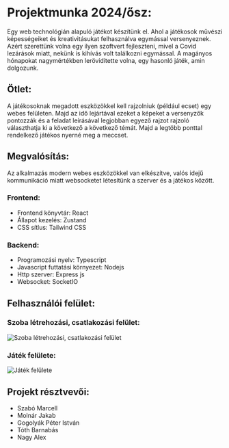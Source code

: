 # Projektmunka 2024/ősz:

Egy web technológián alapuló játékot készítünk el. Ahol a játékosok művészi képességeiket
és kreativitásukat felhasználva egymással versenyeznek. Azért szerettünk volna egy ilyen
szoftvert fejleszteni, mivel a Covid lezárások miatt, nekünk is kihívás volt találkozni
egymással. A magányos hónapokat nagymértékben lerövidítette volna, egy hasonló játék,
amin dolgozunk.

## Ötlet:

A játékosoknak megadott eszközökkel kell rajzolniuk (például ecset) egy webes felületen.
Majd az idő lejártával ezeket a képeket a versenyzők pontozzák és a feladat leírásával
legjobban egyező rajzot rajzoló választhatja ki a következő a következő témát.
Majd a legtöbb ponttal rendelkező játékos nyerné meg a meccset.

## Megvalósítás:

Az alkalmazás modern webes eszközökkel van elkészítve, valós idejű kommunikáció miatt websocketet
létesítünk a szerver és a játékos között.

### Frontend:
 - Frontend könyvtár: React
 - Állapot kezelés: Zustand
 - CSS sítlus: Tailwind CSS

### Backend:
 - Programozási nyelv: Typescript
 - Javascript futtatási környezet: Nodejs
 - Http szerver: Express js
 - Websocket: SocketIO

## Felhasználói felület:

### Szoba létrehozási, csatlakozási felület:
![Szoba létrehozási, csatlakozási felület](https://github.com/user-attachments/assets/5d7f8fe1-78cb-4a97-9496-81bfe047719b)


### Játék felülete:
![Játék felülete](https://github.com/user-attachments/assets/297b8e66-3d8e-44f1-a174-bbb5155cda57)


## Projekt résztvevői:
 - Szabó Marcell
 - Molnár Jakab
 - Gogolyák Péter István
 - Tóth Barnabás
 - Nagy Alex
